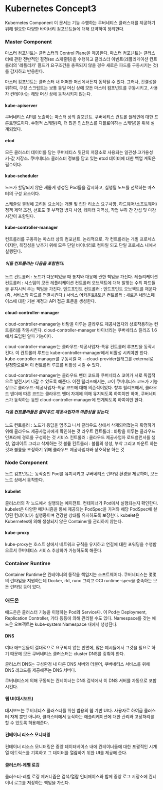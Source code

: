 # Kubernetes Concept3
Kubernetes Component
이 문서는 기능 수행하는 쿠버네티스 클러스터를 제공하기 위해 필요한 다양한 바이너리 컴포넌트들에 대해 요약하여 정리한다.

### Master Component
마스터 컴포넌트는 클러스터의 Control Plane을 제공한다. 마스터 컴포넌트는 클러스터에 관한 전반적인 결정(ex 스케줄링)을 수행하고 클러스터 이벤트(레플리케이션 컨트롤러의 '레플리카' 필드가 요구조건을 충족되지 않을 경우 새로운 파드를 구동시키는 것)를 감지하고 반응한다.

마스터 컴포넌트는 클러스터 내 어떠한 머신에서든지 동작될 수 있다. 그러나, 간결성을 위하여, 구성 스크립트는 보통 동일 머신 상에 모든 마스터 컴포넌트를 구동시키고, 사용자 컨테이너는 해당 머신 상에 동작시키지 않는다.

#### kube-apiserver
쿠버네티스 API를 노출하는 마스터 상의 컴포넌트. 쿠버네티스 컨트롤 플레인에 대한 프론트엔드이다.
수평적 스케일(즉, 더 많은 인스턴스를 디플로이하는 스케일)을 위해 설계되었다.

#### etcd
모든 클러스터 데이터를 담는 쿠버네티스 뒷단의 저장소로 사용되는 일관성·고가용성 키-값 저장소.
쿠버네티스 클러스터 정보를 담고 있는 etcd 데이터에 대한 백업 계획은 필수이다.

#### kube-scheduler
노드가 할당되지 않은 새롭게 생성된 Pod들을 감시하고, 실행될 노드를 선택하는 마스터의 구성 요소이다.

스케줄링 결정에 고려된 요소에는 개별 및 집단 리소스 요구사항, 하드웨어/소프트웨어/정책 제약 조건, 선호도 및 부적합 방지 사양, 데이터 지역성, 작업 부하 간 간섭 및 마감 시간이 포함된다.

#### kube-controller-manager
컨트롤러를 구동하는 마스터 상의 컴포넌트.
논리적으로, 각 컨트롤러는 개별 프로세스이지만, 복잡성을 낮추기 위해 모두 단일 바이너리로 컴파일 되고 단일 프로세스 내에서 실행된다.
##### 이들 컨트롤러는 다음을 포함한다.
 노드 컨트롤러 : 노드가 다운되었을 때 통지와 대응에 관한 책임을 가진다.
 레플리케이션 컨트롤러 : 시스템의 모든 레플리케이션 컨트롤러 오브젝트에 대해 알맞는 수의 파드들을 유지시켜 주는 책임을 가진다.
 엔드포인트 컨트롤러 : 엔드포인트 오브젝트를 채운다(즉, 서비스와 파드를 연결시킨다.)
 서비스 어카운트&토큰 컨트롤러 : 새로운 네임스페이스에 대한 기본 계정과 API 접근 토큰을 생성한다.
 
#### cloud-controller-manager
cloud-controller-manager는 바탕을 이루는 클라우드 제공사업자와 상호작용하는 컨트롤러를 작동시킨다.
cloud-controller-manager 바이너리는 쿠버네티스 릴리즈 1.6에서 도입된 알파 기능이다.

cloud-controller-manager는 클라우드-제공사업자-특유 컨트롤러 루프만을 동작시킨다. 이 컨트롤러 루프는 kube-controller-manager에서 비활성 시켜야만 한다. kube-controller-manager를 구동시킬 때 --cloud-provider플래그를 external로 설정함으로써 이 컨트롤러 루프를 비활성 시킬 수 있다.

cloud-controller-manager는 클라우드 밴더 코드와 쿠버네티스 코어가 서로 독립적으로 발전시켜 나갈 수 있도록 해준다.
이전 릴리즈에서는, 코어 쿠버네티스 코드가 기능상으로 클라우드-제공사업자-특유 코드에 대해 의존적이었다. 향후 릴리즈에서, 클라우드 밴더에 따른 코드는 클라우드 밴더 자체에 의해 유지되도록 하여야만 하며, 쿠버네티스가 동작하는 동안 cloud-controller-manager에 연계되도록 하여야만 한다.

##### 다음 컨트롤러들은 클라우드 제공사업자의 의존성을 갖는다.
 노드 컨트롤러 : 노드가 응답을 멈추고 나서 클라우드 상에서 삭제되어졌는지 확정하기 위해 클라우드 제공사업자에게 확인하는 것
 라우트 컨트롤러 : 바탕을 이루는 클라우드 인프라에 경로를 구성하는 것
 서비스 컨트롤러 : 클라우드 제공사업자 로드밸런서를 생성, 업데이트 그리고 삭제하는 것
 볼륨 컨트롤러 : 볼륨의 생성, 부착 그리고 마운트 하는 것과 볼륨을 조정하기 위해 클라우드 제공사업자와 상호작용 하는 것
 
### Node Component
노드 컴포넌트는 동작중인 Pod를 유지시키고 쿠버네티스 런타임 환경을 제공하며, 모든 노드 상에서 동작한다.

#### kubelet
클러스터의 각 노드에서 실행되는 에이전트. 컨테이너가 Pod에서 실행되는지 확인한다. kubelet은 다양한 메커니즘을 통해 제공되는 PodSpec을 가져와 해당 PodSpec에 설명된 컨테이너가 실행중이며 건강한 상태를 유지하도록 보장한다.
kubelet은 Kubernetes에 의해 생성되지 않은 Container를 관리하지 않는다.

#### kube-proxy
kube-proxy는 호스트 상에서 네트워크 규칙을 유지하고 연결에 대한 포워딩을 수행함으로서 쿠버네티스 서비스 추상화가 가능하도록 해준다.

### Container Runtime
Container Runtime은 컨테이너의 동작을 책임지는 소프트웨어다. 쿠버네티스는 몇몇의 런타임을 지원하는데 Docker, rkt, runc 그리고 OCI runtime-spec을 충족하는 모든 런타임 등이 있다.

### 애드온
애드온은 클러스터 기능을 이행하는 Pod와 Service다. 이 Pod는 Deployment, Replication Controller, 기타 등등에 의해 관리될 수도 있다.
Namespace를 갖는 애드온 오브젝트는 kube-system Namespace 내에서 생성된다.

#### DNS
여타 애드온들이 절대적으로 요구되지 않는 반면에, 많은 예시들에서 그것을 필요로 하기 때문에 모든 쿠버네티스 클러스터는 cluster DNS를 갖춰야 한다.

클러스터 DNS는 구성환경 내 다른 DNS 서버와 더불어, 쿠버네티스 서비스를 위해 DNS 레코드를 제공해주는 DNS 서버다.

쿠버네티스에 의해 구동되는 컨테이너는 DNS 검색에서 이 DNS 서버를 자동으로 포함시킨다.

#### 웹 UI(대시보드)
대시보드는 쿠버네티스 클러스터를 위한 범용의 웹 기반 UI다. 사용자로 하여금 클러스터 자체 뿐만 아니라, 클러스터에서 동작하는 애플리케이션에 대한 관리와 고장처리를 할 수 있도록 허용해준다.

#### 컨테이너 리소스 모니터링
컨테이너 리소스 모니터링은 중앙 데이터베이스 내에 컨테이너들에 대한 포괄적인 시계열 메트릭스를 기록하고 그 데이터를 열람하기 위한 UI를 제공해 준다.

#### 클러스터-레벨 로깅
클러스터-레벨 로깅 메커니즘은 검색/열람 인터페이스와 함께 중앙 로그 저장소에 컨테이너 로그를 저장하는 책임을 가진다.
